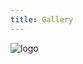 ```yaml
---
title: Gallery
---
```

![logo](https://github.com/devhou-se/www-jp/assets/5674656/901318e0-2442-4b32-8387-2d6b2261aa8d)